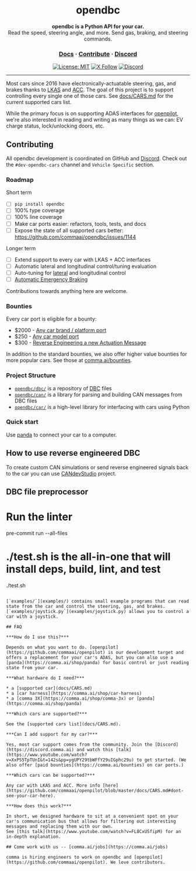 <div align="center" style="text-align: center;">

<h1>opendbc</h1>

<p>
  <b>opendbc is a Python API for your car.</b>
  <br>
  Read the speed, steering angle, and more. Send gas, braking, and steering commands.
</p>

<h3>
  <a href="https://docs.comma.ai">Docs</a>
  <span> · </span>
  <a href="https://github.com/commaai/openpilot/blob/master/docs/CONTRIBUTING.md">Contribute</a>
  <span> · </span>
  <a href="https://discord.comma.ai">Discord</a>
</h3>

[![License: MIT](https://img.shields.io/badge/License-MIT-yellow.svg)](LICENSE)
[![X Follow](https://img.shields.io/twitter/follow/comma_ai)](https://x.com/comma_ai)
[![Discord](https://img.shields.io/discord/469524606043160576)](https://discord.comma.ai)

</div>

---

Most cars since 2016 have electronically-actuatable steering, gas, and brakes thanks to [LKAS](https://en.wikipedia.org/wiki/Lane_departure_warning_system#Lane_keeping_and_next_technologies) and [ACC](https://en.wikipedia.org/wiki/Adaptive_cruise_control).
The goal of this project is to support controlling every single one of those cars. See [docs/CARS.md](docs/CARS.md) for the current supported cars list.

While the primary focus is on supporting ADAS interfaces for [openpilot](https://github.com/commaai/openpilot), we're also interested in reading and writing as many things as we can: EV charge status, lock/unlocking doors, etc.

## Contributing

All opendbc development is coordinated on GitHub and [Discord](https://discord.comma.ai). Check out the `#dev-opendbc-cars` channel and `Vehicle Specific` section. 

### Roadmap

Short term
- [ ] `pip install opendbc`
- [ ] 100% type coverage
- [ ] 100% line coverage
- [ ] Make car ports easier: refactors, tools, tests, and docs
- [ ] Expose the state of all supported cars better: https://github.com/commaai/opendbc/issues/1144

Longer term
- [ ] Extend support to every car with LKAS + ACC interfaces
- [ ] Automatic lateral and longitudinal control/tuning evaluation
- [ ] Auto-tuning for [lateral](https://blog.comma.ai/090release/#torqued-an-auto-tuner-for-lateral-control) and longitudinal control
- [ ] [Automatic Emergency Braking](https://en.wikipedia.org/wiki/Automated_emergency_braking_system)

Contributions towards anything here are welcome.

### Bounties

Every car port is eligible for a bounty:
* $2000 - [Any car brand / platform port](https://github.com/orgs/commaai/projects/26/views/1?pane=issue&itemId=47913774)
* $250 - [Any car model port](https://github.com/orgs/commaai/projects/26/views/1?pane=issue&itemId=47913790)
* $300 - [Reverse Engineering a new Actuation Message](https://github.com/orgs/commaai/projects/26/views/1?pane=issue&itemId=73445563)

In addition to the standard bounties, we also offer higher value bounties for more popular cars. See those at [comma.ai/bounties](comma.ai/bounties).

### Project Structure
* [`opendbc/dbc/`](opendbc/dbc/) is a repository of [DBC](https://en.wikipedia.org/wiki/CAN_bus#DBC) files
* [`opendbc/can/`](opendbc/can/) is a library for parsing and building CAN messages from DBC files
* [`opendbc/car/`](opendbc/car/) is a high-level library for interfacing with cars using Python

### Quick start

Use [panda](https://github.com/commaai/panda) to connect your car to a computer.

## How to use reverse engineered DBC
To create custom CAN simulations or send reverse engineered signals back to the car you can use [CANdevStudio](https://github.com/GENIVI/CANdevStudio) project.

## DBC file preprocessor

# Run the linter
pre-commit run --all-files

# ./test.sh is the all-in-one that will install deps, build, lint, and test
./test.sh
```

[`examples/`](examples/) contains small example programs that can read state from the car and control the steering, gas, and brakes.
[`examples/joystick.py`](examples/joystick.py) allows you to control a car with a joystick.

## FAQ

***How do I use this?***

Depends on what you want to do. [openpilot](https://github.com/commaai/openpilot) is our development target and offers a replacement for your car's ADAS, but you can also use a [panda](https://comma.ai/shop/panda) for basic control or just reading state from your car.

***What hardware do I need?***

* a [supported car](docs/CARS.md)
* a [car harness](https://comma.ai/shop/car-harness)
* a [comma 3X](https://comma.ai/shop/comma-3x) or [panda](https://comma.ai/shop/panda)

***Which cars are supported?***

See the [supported cars list](docs/CARS.md).

***Can I add support for my car?***

Yes, most car support comes from the community. Join the [Discord](https://discord.comma.ai) and watch this [talk](https://www.youtube.com/watch?v=XxPS5TpTUnI&t=142s&pp=ygUPY29tbWFfY29uIGphc29u) to get started. (We also offer [paid bounties](https://comma.ai/bounties) on car ports.)

***Which cars can be supported?***

Any car with LKAS and ACC. More info [here](https://github.com/commaai/openpilot/blob/master/docs/CARS.md#dont-see-your-car-here).

***How does this work?***

In short, we designed hardware to sit at a convenient spot on your car's communication bus that allows for filtering out interesting messages and replacing them with our own.  
See [this talk](https://www.youtube.com/watch?v=FL8CxUSfipM) for an in-depth explanation.

## Come work with us -- [comma.ai/jobs](https://comma.ai/jobs)

comma is hiring engineers to work on opendbc and [openpilot](https://github.com/commaai/openpilot). We love contributors.

